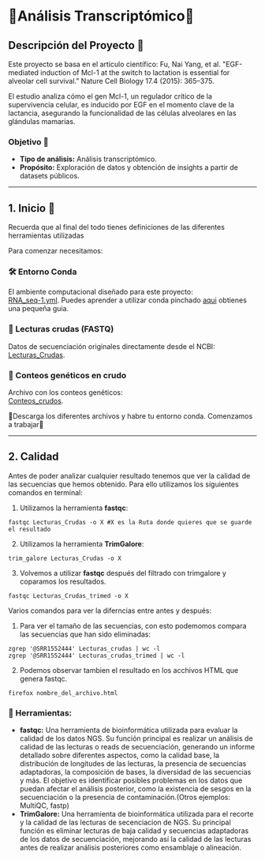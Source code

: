 # 🧬Análisis Transcriptómico🧬

## Descripción del Proyecto 📁
Este proyecto se basa en el artículo científico:
Fu, Nai Yang, et al. "EGF-mediated induction of Mcl-1 at the switch to lactation is essential for alveolar cell survival." Nature Cell Biology 17.4 (2015): 365–375.

El estudio analiza cómo el gen Mcl-1, un regulador crítico de la supervivencia celular, es inducido por EGF en el momento clave de la lactancia, asegurando la funcionalidad de las células alveolares en las glándulas mamarias.

### Objetivo 🎯
- **Tipo de análisis:** Análisis transcriptómico.
- **Propósito:** Exploración de datos y obtención de insights a partir de datasets públicos.

---

## 1. Inicio 🏁
Recuerda que al final del todo tienes definiciones de las diferentes herramientas utilizadas

Para comenzar necesitamos:  
### 🛠️ Entorno Conda  
El ambiente computacional diseñado para este proyecto:  
[RNA_seq-1.yml](https://github.com/Juanma17guti/Conda_env_list/blob/main/RNA_seq-1.yml). Puedes aprender a utilizar conda pinchado [aqui](https://juanma17guti.github.io/Conda_env_list/#descripción-general) obtienes una pequeña guia. 

### 📂 Lecturas crudas (FASTQ)  
Datos de secuenciación originales directamente desde el NCBI:  
[Lecturas_Crudas](https://trace.ncbi.nlm.nih.gov/Traces/sra-reads-be/fastq?acc=SRR1552444).  

### 🔢 Conteos genéticos en crudo  
Archivo con los conteos genéticos:  
[Conteos_crudos](https://ftp.ncbi.nlm.nih.gov/geo/series/GSE60nnn/GSE60450/suppl/GSE60450%5FLactation%2DGenewiseCounts%2Etxt%2Egz).  

🚀Descarga los diferentes archivos y habre tu entorno conda. Comenzamos a trabajar🚀 

---

## 2. Calidad 

Antes de poder analizar cualquier resultado tenemos que ver la calidad de las secuencias que hemos obtenido. Para ello utilizamos los siguientes comandos en terminal: 
  1. Utilizamos la herramienta **fastqc**: 
```
fastqc Lecturas_Crudas -o X #X es la Ruta donde quieres que se guarde el resultado
```
  2. Utilizamos la herramienta **TrimGalore**:
```
trim_galore Lecturas_Crudas -o X
```
  3. Volvemos a utilizar **fastqc** después del filtrado con trimgalore y coparamos los resultados.
```
fastqc Lecturas_Crudas_trimed -o X
```

Varios comandos para ver la diferncias entre antes y después: 
  1. Para ver el tamaño de las secuencias, con esto podemomos compara las secuencias que han sido eliminadas: 
```
zgrep '@SRR1552444' Lecturas_crudas | wc -l
zgrep '@SRR1552444' Lecturas_crudas_trimed | wc -l
```
  2. Podemos observar tambien el resultado en los acchivos HTML que genera fastqc. 
```
firefox nombre_del_archivo.html
```



### 🔧 Herramientas: 
- **fastqc:** Una herramienta de bioinformática utilizada para evaluar la calidad de los datos NGS. Su función principal es realizar un análisis de calidad de las lecturas o reads de secuenciación, generando un informe detallado sobre diferentes aspectos, como la calidad base, la distribución de longitudes de las lecturas, la presencia de secuencias adaptadoras, la composición de bases, la diversidad de las secuencias y más. El objetivo es identificar posibles problemas en los datos que puedan afectar el análisis posterior, como la existencia de sesgos en la secuenciación o la presencia de contaminación.(Otros ejemplos: MultiQC, fastp)
- **TrimGalore:** Una herramienta de bioinformática utilizada para el recorte y la calidad de las lecturas de secenciacion de NGS. Su principal función es eliminar lecturas de baja calidad y secuencias adaptadoras de los datos de secuenciación, mejorando así la calidad de las lecturas antes de realizar análisis posteriores como ensamblaje o alineación.

